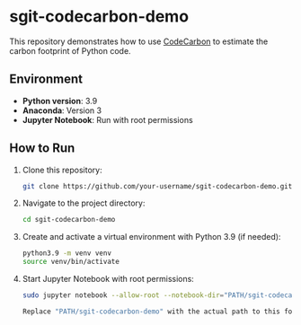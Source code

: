 # sgit-codecarbon-demo

This repository demonstrates how to use [CodeCarbon](https://mlco2.github.io/codecarbon/) to estimate the carbon footprint of Python code.

## Environment

- **Python version**: 3.9  
- **Anaconda**: Version 3  
- **Jupyter Notebook**: Run with root permissions

## How to Run

1. Clone this repository:

   ```bash
   git clone https://github.com/your-username/sgit-codecarbon-demo.git

2. Navigate to the project directory:
  
   ```bash
   cd sgit-codecarbon-demo

3. Create and activate a virtual environment with Python 3.9 (if needed):

    ```bash
    python3.9 -m venv venv
    source venv/bin/activate


4. Start Jupyter Notebook with root permissions:

    ```bash
    sudo jupyter notebook --allow-root --notebook-dir="PATH/sgit-codecarbon-demo"

    Replace "PATH/sgit-codecarbon-demo" with the actual path to this folder.
